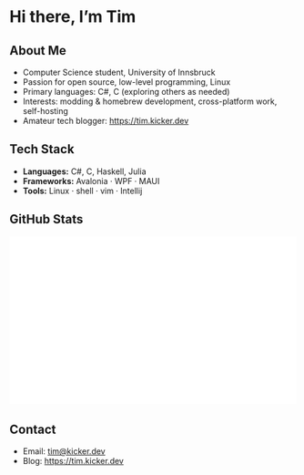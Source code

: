 # Hi there, I’m Tim

## About Me

- Computer Science student, University of Innsbruck  
- Passion for open source, low-level programming, Linux  
- Primary languages: C#, C (exploring others as needed)  
- Interests: modding & homebrew development, cross-platform work, self-hosting  
- Amateur tech blogger: https://tim.kicker.dev  

## Tech Stack

- **Languages:** C#, C, Haskell, Julia  
- **Frameworks:** Avalonia · WPF · MAUI  
- **Tools:** Linux · shell · vim · Intellij  

## GitHub Stats

![Languages](https://raw.githubusercontent.com/botchGNU/botchGNU/master/generated/languages.svg)

## Contact

- Email: tim@kicker.dev
- Blog:   https://tim.kicker.dev  
